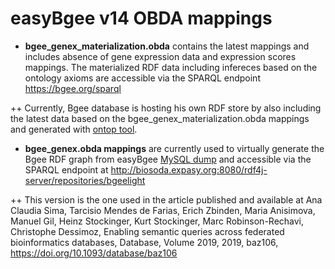 # easyBgee v14 OBDA mappings
+ **bgee_genex_materialization.obda** contains the latest mappings and includes absence of gene expression data and expression scores mappings. The materialized RDF data including infereces based on the ontology axioms are accessible via the SPARQL endpoint https://bgee.org/sparql  

++ Currently, Bgee database is hosting his own RDF store by also including the latest data based on the bgee_genex_materialization.obda mappings and generated with [ontop tool](https://ontop-vkg.org).

+ **bgee_genex.obda mappings** are currently used to virtually generate the Bgee RDF graph from easyBgee [MySQL dump](ftp://ftp.bgee.org/bgee_v14/sql_lite_dump.tar.gz) 
and accessible via  the SPARQL endpoint at  http://biosoda.expasy.org:8080/rdf4j-server/repositories/bgeelight

++ This version is the one used in the article published and available at 
Ana Claudia Sima, Tarcisio Mendes de Farias, Erich Zbinden, Maria Anisimova, Manuel Gil, Heinz Stockinger, Kurt Stockinger, Marc Robinson-Rechavi, Christophe Dessimoz, Enabling semantic queries across federated bioinformatics databases, Database, Volume 2019, 2019, baz106, https://doi.org/10.1093/database/baz106


